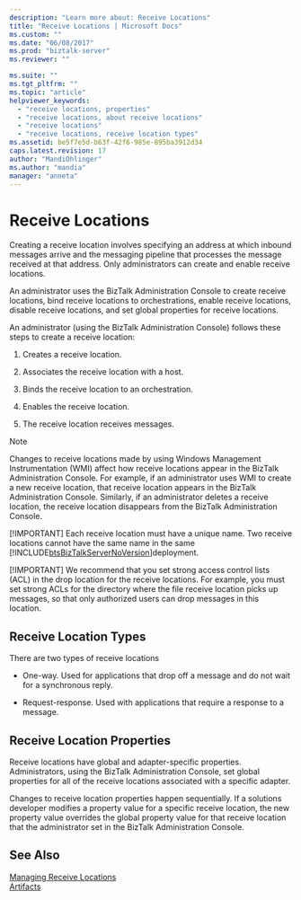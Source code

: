 ```yaml
---
description: "Learn more about: Receive Locations"
title: "Receive Locations | Microsoft Docs"
ms.custom: ""
ms.date: "06/08/2017"
ms.prod: "biztalk-server"
ms.reviewer: ""

ms.suite: ""
ms.tgt_pltfrm: ""
ms.topic: "article"
helpviewer_keywords: 
  - "receive locations, properties"
  - "receive locations, about receive locations"
  - "receive locations"
  - "receive locations, receive location types"
ms.assetid: be5f7e5d-b63f-42f6-985e-895ba3912d34
caps.latest.revision: 17
author: "MandiOhlinger"
ms.author: "mandia"
manager: "anneta"
---
```

# Receive Locations
Creating a receive location involves specifying an address at which inbound messages arrive and the messaging pipeline that processes the message received at that address. Only administrators can create and enable receive locations.  
  
 An administrator uses the BizTalk Administration Console to create receive locations, bind receive locations to orchestrations, enable receive locations, disable receive locations, and set global properties for receive locations.  
  
 An administrator (using the BizTalk Administration Console) follows these steps to create a receive location:  
  
1.  Creates a receive location.  
  
2.  Associates the receive location with a host.  
  
3.  Binds the receive location to an orchestration.  
  
4.  Enables the receive location.  
  
5.  The receive location receives messages.  
  
> [!NOTE]
>  Changes to receive locations made by using Windows Management Instrumentation (WMI) affect how receive locations appear in the BizTalk Administration Console. For example, if an administrator uses WMI to create a new receive location, that receive location appears in the BizTalk Administration Console. Similarly, if an administrator deletes a receive location, the receive location disappears from the BizTalk Administration Console.  
> 
> [!IMPORTANT]
>  Each receive location must have a unique name. Two receive locations cannot have the same name in the same [!INCLUDE[btsBizTalkServerNoVersion](../includes/btsbiztalkservernoversion-md.md)]deployment.  
> 
> [!IMPORTANT]
>  We recommend that you set strong access control lists (ACL) in the drop location for the receive locations. For example, you must set strong ACLs for the directory where the file receive location picks up messages, so that only authorized users can drop messages in this location.  
  
## Receive Location Types  
 There are two types of receive locations  
  
-   One-way. Used for applications that drop off a message and do not wait for a synchronous reply.  
  
-   Request-response. Used with applications that require a response to a message.  
  
## Receive Location Properties  
 Receive locations have global and adapter-specific properties. Administrators, using the BizTalk Administration Console, set global properties for all of the receive locations associated with a specific adapter.  
  
 Changes to receive location properties happen sequentially. If a solutions developer modifies a property value for a specific receive location, the new property value overrides the global property value for that receive location that the administrator set in the BizTalk Administration Console.  
  
## See Also  
 [Managing Receive Locations](../core/managing-receive-locations.md)   
 [Artifacts](../core/artifacts.md)
